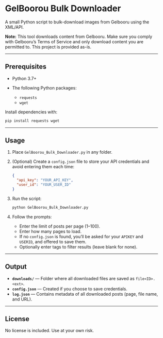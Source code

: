 ﻿# GelBoorou Bulk Downloader

A small Python script to bulk-download images from Gelbooru using the XML/API.

**Note:** This tool downloads content from Gelbooru. Make sure you comply with Gelbooru’s Terms of Service and only download content you are permitted to. This project is provided as-is.

---

## Prerequisites

* Python 3.7+
* The following Python packages:

  * `requests`
  * `wget`

Install dependencies with:

```bash
pip install requests wget
```

---

## Usage

1. Place `GelBoorou_Bulk_Downloader.py` in any folder.

2. (Optional) Create a `config.json` file to store your API credentials and avoid entering them each time:

   ```json
   {
     "api_key": "YOUR_API_KEY",
     "user_id": "YOUR_USER_ID"
   }
   ```

3. Run the script:

   ```bash
   python GelBoorou_Bulk_Downloader.py
   ```

4. Follow the prompts:

   * Enter the limit of posts per page (1–100).
   * Enter how many pages to load.
   * If no `config.json` is found, you’ll be asked for your `APIKEY` and `USERID`, and offered to save them.
   * Optionally enter tags to filter results (leave blank for none).

---

## Output

* **`downloads/`** — Folder where all downloaded files are saved as `file<ID>.<ext>`.
* **`config.json`** — Created if you choose to save credentials.
* **`log.json`** — Contains metadata of all downloaded posts (page, file name, and URL).

---

## License

No license is included. Use at your own risk.
